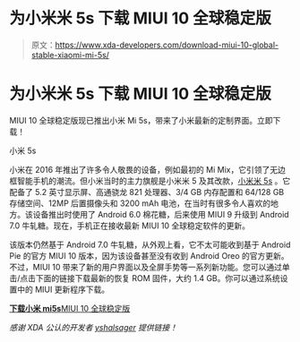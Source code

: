 # 为小米米 5s 下载 MIUI 10 全球稳定版

> 原文：<https://www.xda-developers.com/download-miui-10-global-stable-xiaomi-mi-5s/>

# 为小米米 5s 下载 MIUI 10 全球稳定版

MIUI 10 全球稳定版现已推出小米 Mi 5s，带来了小米最新的定制界面。立即下载！

小米 5s

小米在 2016 年推出了许多令人敬畏的设备，例如最初的 Mi Mix，它引领了无边框智能手机的潮流。但小米当时的主力旗舰是小米米 5 及其改款，[小米米 5s](https://www.xda-developers.com/xiaomi-launches-the-mi-5s-and-the-mi-5s-plus-in-china/) 。它配备了 5.2 英寸显示屏、高通骁龙 821 处理器、3/4 GB 内存配置和 64/128 GB 存储空间、12MP 后置摄像头和 3200 mAh 电池，在当时有很多令人喜欢的地方。该设备推出时使用了 Android 6.0 棉花糖，后来使用 MIUI 9 升级到 Android 7.0 牛轧糖。现在，手机正在接收最新 MIUI 10 全球稳定软件的更新。

该版本仍然基于 Android 7.0 牛轧糖，从外观上看，它不太可能收到基于 Android Pie 的官方 MIUI 10 版本，因为该设备甚至没有收到 Android Oreo 的官方更新。不过，MIUI 10 带来了新的用户界面以及全屏手势等一系列新功能。您可以通过单击/点击下面的链接下载最新的恢复 ROM 固件，大约 1.4 GB。你可以通过系统设置中的 MIUI 更新程序下载。

[**下载小米 mi5s**MIUI 10 全球稳定版](http://bigota.d.miui.com/V10.1.1.0.NAGMIFI/miui_MI5SGlobal_V10.1.1.0.NAGMIFI_691a2ec0ca_7.0.zip)

*感谢 XDA 公认的开发者 [yshalsager](https://forum.xda-developers.com/member.php?u=6084385) 提供链接！*